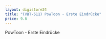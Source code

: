 ```yaml
---
layout: digistore24
title: "(VBT-511) PowToon - Erste Eindrücke"
price: 9.6
---
```

<p>PowToon - Erste Eindr&#xFC;cke</p>